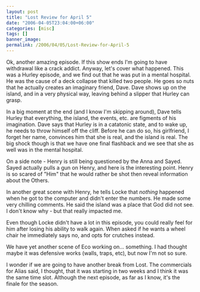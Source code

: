 ```yaml
---
layout: post
title: "Lost Review for April 5"
date: "2006-04-05T23:04:00+06:00"
categories: [misc]
tags: []
banner_image: 
permalink: /2006/04/05/Lost-Review-for-April-5
---
```


Ok, another amazing episode. If this show ends I'm going to have withdrawal like a crack addict. Anyway, let's cover what happened. This was a Hurley episode, and we find out that he was put in a mental hospital. He was the cause of a deck collapse that killed two people. He goes so nuts that he actually creates an imaginary friend, Dave. Dave shows up on the island, and in a very physical way, leaving behind a slipper that Hurley can grasp. 

In a big moment at the end (and I know I'm skipping around), Dave tells Hurley that everything, the island, the events, etc. are figments of his imagination. Dave says that Hurley is in a catatonic state, and to wake up, he needs to throw himself off the cliff. Before he can do so, his girlfriend, I forget her name, convinces him that she is real, and the island is real. The big shock though is that we have one final flashback and we see that she as well was in the mental hospital.

On a side note - Henry is still being questioned by the Anna and Sayed. Sayed actually pulls a gun on Henry, and here is the interesting point. Henry is so scared of "Him" that he would rather be shot then reveal information about the Others.

In another great scene with Henry, he tells Locke that <i>nothing</i> happened when he got to the computer and didn't enter the numbers. He made some very chilling comments. He said the island was a place that God did not see. I don't know why - but that really impacted me. 

Even though Locke didn't have a lot in this episode, you could really feel for him after losing his ability to walk again. When asked if he wants a wheel chair he immediately says no, and opts for crutches instead. 

We have yet another scene of Eco working on... something. I had thought maybe it was defensive works (walls, traps, etc), but now I'm not so sure. 

I wonder if we are going to have another break from Lost. The commercials for Alias said, I thought, that it was starting in two weeks and I think it was the same time slot. Although the next episode, as far as I know, it's the finale for the season.